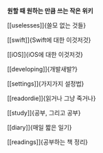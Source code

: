 
**원할 때 원하는 만큼 쓰는 작은 위키**

[[uselesses]]{쓸모 없는 것들}

[[swift]]{Swift에 대한 이것저것}

[[iOS]]{iOS에 대한 이것저것}

[[developing]]{개발새발?}

[[settings]]{가지가지 설정법}

[[readordie]]{읽거나 그냥 죽거나}

[[study]]{공부, 그리고 공부}

[[diary]]{매일 짧은 일기}

[[readings]]{공부하는 책 정리}

